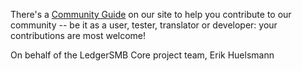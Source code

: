 
There's a [Community Guide](https://ledgersmb.org/community-guide) on
our site to help you contribute to our community -- be it as a user, tester,
translator or developer: your contributions are most welcome!


On behalf of the LedgerSMB Core project team,
Erik Huelsmann



